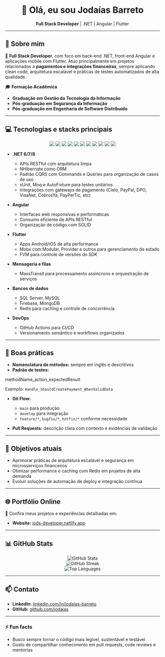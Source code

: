 <!-- Banner -->
<h1 align="center">👋 Olá, eu sou Jodaías Barreto</h1>

<p align="center">
  <b>Full Stack Developer</b> | .NET | Angular | Flutter
</p>

---

## 🚀 Sobre mim

🔧 **Full Stack Developer**, com foco em back-end .NET, front-end Angular e aplicações mobile com Flutter. Atuo principalmente em projetos relacionados a **pagamentos e integrações financeiras**, sempre aplicando clean code, arquitetura escalável e práticas de testes automatizados de alta qualidade.

🎓 **Formação Acadêmica**
- **Graduação em Gestão da Tecnologia da Informação**
- **Pós-graduação em Segurança da Informação**
- **Pós-graduação em Engenharia de Software Distribuído**

---

## 💻 Tecnologias e stacks principais

<p align="center">
  <img src="https://img.shields.io/badge/.NET-512BD4?style=for-the-badge&logo=dotnet&logoColor=white"/>
  <img src="https://img.shields.io/badge/Angular-DD0031?style=for-the-badge&logo=angular&logoColor=white"/>
  <img src="https://img.shields.io/badge/Flutter-02569B?style=for-the-badge&logo=flutter&logoColor=white"/>
  <img src="https://img.shields.io/badge/SQL%20Server-CC2927?style=for-the-badge&logo=microsoft%20sql%20server&logoColor=white"/>
  <img src="https://img.shields.io/badge/MySQL-4479A1?style=for-the-badge&logo=mysql&logoColor=white"/>
  <img src="https://img.shields.io/badge/Firebase-FFCA28?style=for-the-badge&logo=firebase&logoColor=black"/>
  <img src="https://img.shields.io/badge/MongoDB-47A248?style=for-the-badge&logo=mongodb&logoColor=white"/>
  <img src="https://img.shields.io/badge/Redis-DC382D?style=for-the-badge&logo=redis&logoColor=white"/>
  <img src="https://img.shields.io/badge/MassTransit-1D4E89?style=for-the-badge&logoColor=white"/>
  <img src="https://img.shields.io/badge/Docker-2496ED?style=for-the-badge&logo=docker&logoColor=white"/>
  <img src="https://img.shields.io/badge/GitHub%20Actions-2088FF?style=for-the-badge&logo=github%20actions&logoColor=white"/>
</p>

- **.NET 6/7/8**
  - APIs RESTful com arquitetura limpa
  - NHibernate como ORM
  - Padrão CQRS com Commands e Queries para organização de casos de uso
  - xUnit, Moq e AutoFixture para testes unitários
  - Integrações com gateways de pagamento (Cielo, PayPal, DPO, VisaNet, CobrosYa, PayPerTic, etc)

- **Angular**
  - Interfaces web responsivas e performáticas
  - Consumo eficiente de APIs RESTful
  - Organização de código com SOLID

- **Flutter**
  - Apps Android/iOS de alta performance
  - Mobx com Modular, Provider e outros para gerenciamento de estado
  - FVM para controle de versões do SDK

- **Mensageria e filas**
  - MassTransit para processamento assíncrono e orquestração de serviços

- **Bancos de dados**
  - SQL Server, MySQL
  - Firebase, MongoDB
  - Redis para caching e controle de concorrência

- **DevOps**
  - GitHub Actions para CI/CD
  - Versionamento semântico e workflows organizados

---

## 🧪 Boas práticas

- **Nomenclatura de métodos:** sempre em inglês e descritivos
- **Padrão de testes:**

methodName_action_expectedResult

Exemplo: `Handle_ShouldCreatePayment_WhenValidData`

- **Git Flow:**
  - `main` para produção
  - `develop` para integração
  - `feature/*`, `bugfix/*`, `hotfix/*` conforme necessidade

- **Pull Requests:** descrição clara com contexto e evidências de validação

---

## 🎯 Objetivos atuais

- Aprimorar práticas de arquitetura escalável e segurança em microsserviços financeiros
- Otimizar performance e caching com Redis em projetos de alta demanda
- Evoluir soluções de automação de deploy e integração contínua

---

## 🌐 Portfólio Online

📁 Confira meus projetos e experiências detalhadas em:
- **Website:** <a href="https://jods-developer.netlify.app/" target="_blank">jods-developer.netlify.app</a>

---

## 📊 GitHub Stats

<p align="center">
<img src="https://github-readme-stats.vercel.app/api?username=jodaias&show_icons=true&theme=tokyonight" alt="GitHub Stats"/>
<br/>
<img src="https://github-readme-streak-stats.herokuapp.com/?user=jodaias&theme=tokyonight" alt="GitHub Streak"/>
<br/>
<img src="https://github-readme-stats.vercel.app/api/top-langs/?username=jodaias&layout=compact&theme=tokyonight" alt="Top Languages"/>
</p>

---

## 📫 Contato

- **LinkedIn:** [linkedin.com/in/jodaias-barreto](https://linkedin.com/in/jodaias-barreto)
- **GitHub:** [github.com/jodaias](https://github.com/jodaias)

---

### ⚡ Fun facts

- Busco sempre tornar o código mais legível, sustentável e testável
- Gosto de compartilhar conhecimento em pull requests, code reviews e mentorias
